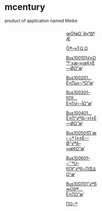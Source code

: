 # mcentury
product of application named Meike

<div style="margin:5% 40%auto">
<a href="http://115.159.182.50:5174/wiki2120977/index.html?file=001-%E9%A1%B9%E7%9B%AE%E8%A7%84%E5%88%92/001-%E9%A1%B9%E7%9B%AE%E8%BF%9B%E5%BA%A6%E8%AE%A1%E5%88%92">œÓƒøΩ¯∂»º∆ªÆ</a><p>
<a href="http://115.159.182.50:5174/wiki2120977/index.html?file=003-API%E6%96%87%E6%A1%A3/002-%E9%80%9A%E4%BF%A1%E6%96%B9%E5%BC%8F">Õ®–≈∑Ω Ω</a><p>
<a href="http://115.159.182.50:5174/wiki2120977/index.html?file=003-API%E6%96%87%E6%A1%A3/003-%E6%8E%A5%E5%8F%A3%E5%AE%9A%E4%B9%89/001-%E9%97%A8%E7%A6%81%E8%AE%BE%E5%A4%87/001-Bus100101%E9%97%A8%E7%A6%81%E5%9F%BA%E6%9C%AC%E4%BF%A1%E6%81%AF%E6%9F%A5%E8%AF%A2%E6%8E%A5%E5%8F%A3">Bus100101√≈Ω˚ª˘±æ–≈œ¢≤È—ØΩ”ø⁄</a><p>
<a href="http://115.159.182.50:5174/wiki2120977/index.html?file=003-API%E6%96%87%E6%A1%A3/003-%E6%8E%A5%E5%8F%A3%E5%AE%9A%E4%B9%89/001-%E9%97%A8%E7%A6%81%E8%AE%BE%E5%A4%87/002-Bus100201%E8%AE%BE%E5%A4%87%E7%99%BB%E5%BD%95">Bus100201…Ë±∏µ«¬ºΩ”ø⁄</a><p>
<a href="http://115.159.182.50:5174/wiki2120977/index.html?file=003-API%E6%96%87%E6%A1%A3/003-%E6%8E%A5%E5%8F%A3%E5%AE%9A%E4%B9%89/001-%E9%97%A8%E7%A6%81%E8%AE%BE%E5%A4%87/003-Bus100301%E4%BF%AE%E6%94%B9%E8%AE%BE%E5%A4%87%E5%AF%86%E7%A0%81">Bus100301–ﬁ∏ƒ…Ë±∏√‹¬ÎΩ”ø⁄</a><p>
<a href="http://115.159.182.50:5174/wiki2120977/index.html?file=003-API%E6%96%87%E6%A1%A3/003-%E6%8E%A5%E5%8F%A3%E5%AE%9A%E4%B9%89/001-%E9%97%A8%E7%A6%81%E8%AE%BE%E5%A4%87/004-Bus100401%E8%AE%BE%E5%A4%87%E7%94%A8%E6%88%B7%E5%88%97%E8%A1%A8%E6%9F%A5%E8%AF%A2">Bus100401…Ë±∏”√ªß¡–±Ì≤È—ØΩ”ø⁄</a><p>
<a href="http://115.159.182.50:5174/wiki2120977/index.html?file=003-API%E6%96%87%E6%A1%A3/003-%E6%8E%A5%E5%8F%A3%E5%AE%9A%E4%B9%89/001-%E9%97%A8%E7%A6%81%E8%AE%BE%E5%A4%87/005-Bus100501%E6%A0%B9%E6%8D%AE%E6%89%8B%E6%9C%BA%E5%8F%B7%E6%9F%A5%E8%AF%A2%E7%94%A8%E6%88%B7%E4%BF%A1%E6%81%AF">Bus100501∏˘æ› ÷ª˙∫≈≤È—Ø”√ªß–≈œ¢Ω”ø⁄</a><p>
<a href="http://115.159.182.50:5174/wiki2120977/index.html?file=003-API%E6%96%87%E6%A1%A3/003-%E6%8E%A5%E5%8F%A3%E5%AE%9A%E4%B9%89/001-%E9%97%A8%E7%A6%81%E8%AE%BE%E5%A4%87/006-Bus100601%E6%96%B0%E5%A2%9E%E6%88%96%E4%BF%AE%E6%94%B9%E7%94%A8%E6%88%B7%E6%8C%87%E7%BA%B9">Bus100601–¬‘ˆªÚ–ﬁ∏ƒ”√ªß÷∏Œ∆Ω”ø⁄</a><p>
<a href="http://115.159.182.50:5174/wiki2120977/index.html?file=003-API%E6%96%87%E6%A1%A3/003-%E6%8E%A5%E5%8F%A3%E5%AE%9A%E4%B9%89/001-%E9%97%A8%E7%A6%81%E8%AE%BE%E5%A4%87/007-Bus100701%E7%94%A8%E6%88%B7%E7%BB%91%E5%AE%9A%E8%AE%BE%E5%A4%87">Bus100701”√ªß∞Û∂®…Ë±∏Ω”ø⁄</a><p>
<a href="http://115.159.182.50:5174/wiki2120977/index.html?file=003-API%E6%96%87%E6%A1%A3/004-%E9%99%84%E5%BD%95">∏Ω¬º</a>
</div>
